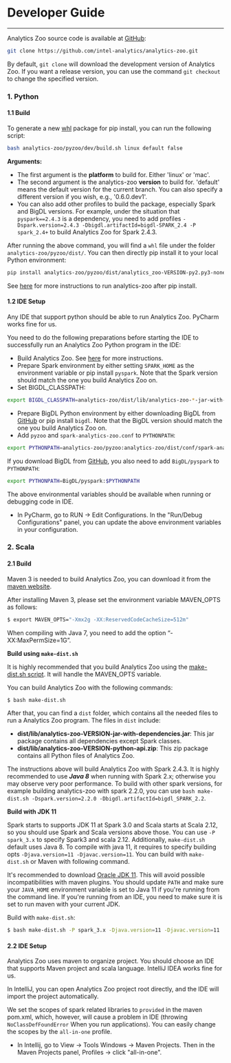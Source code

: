 # Developer Guide

---

Analytics Zoo source code is available at [GitHub](https://github.com/intel-analytics/analytics-zoo):

```bash
git clone https://github.com/intel-analytics/analytics-zoo.git
```

By default, `git clone` will download the development version of Analytics Zoo. If you want a release version, you can use the command `git checkout` to change the specified version.


### **1. Python**

#### **1.1 Build** 

To generate a new [whl](https://pythonwheels.com/) package for pip install, you can run the following script:

```bash
bash analytics-zoo/pyzoo/dev/build.sh linux default false
```

**Arguments:**

- The first argument is the __platform__ to build for. Either 'linux' or 'mac'.
- The second argument is the analytics-zoo __version__ to build for. 'default' means the default version for the current branch. You can also specify a different version if you wish, e.g., '0.6.0.dev1'.
- You can also add other profiles to build the package, especially Spark and BigDL versions.
For example, under the situation that `pyspark==2.4.3` is a dependency, you need to add profiles `-Dspark.version=2.4.3 -Dbigdl.artifactId=bigdl-SPARK_2.4 -P spark_2.4+` to build Analytics Zoo for Spark 2.4.3.


After running the above command, you will find a `whl` file under the folder `analytics-zoo/pyzoo/dist/`. You can then directly pip install it to your local Python environment:
```bash
pip install analytics-zoo/pyzoo/dist/analytics_zoo-VERSION-py2.py3-none-PLATFORM_x86_64.whl
```

See [here](./python.md) for more instructions to run analytics-zoo after pip install.


#### **1.2 IDE Setup**
Any IDE that support python should be able to run Analytics Zoo. PyCharm works fine for us.

You need to do the following preparations before starting the IDE to successfully run an Analytics Zoo Python program in the IDE:

- Build Analytics Zoo. See [here](#2.1-build) for more instructions.
- Prepare Spark environment by either setting `SPARK_HOME` as the environment variable or pip install `pyspark`. Note that the Spark version should match the one you build Analytics Zoo on.
- Set BIGDL_CLASSPATH:
```bash
export BIGDL_CLASSPATH=analytics-zoo/dist/lib/analytics-zoo-*-jar-with-dependencies.jar
```

- Prepare BigDL Python environment by either downloading BigDL from [GitHub](https://github.com/intel-analytics/BigDL) or pip install `bigdl`. Note that the BigDL version should match the one you build Analytics Zoo on.
- Add `pyzoo` and `spark-analytics-zoo.conf` to `PYTHONPATH`:
```bash
export PYTHONPATH=analytics-zoo/pyzoo:analytics-zoo/dist/conf/spark-analytics-zoo.conf:$PYTHONPATH
```
If you download BigDL from [GitHub](https://github.com/intel-analytics/BigDL), you also need to add `BigDL/pyspark` to `PYTHONPATH`:
```bash
export PYTHONPATH=BigDL/pyspark:$PYTHONPATH
```

The above environmental variables should be available when running or debugging code in IDE.
* In PyCharm, go to RUN -> Edit Configurations. In the "Run/Debug Configurations" panel, you can update the above environment variables in your configuration.

### **2. Scala**

#### **2.1 Build**

Maven 3 is needed to build Analytics Zoo, you can download it from the [maven website](https://maven.apache.org/download.cgi).

After installing Maven 3, please set the environment variable MAVEN_OPTS as follows:
```bash
$ export MAVEN_OPTS="-Xmx2g -XX:ReservedCodeCacheSize=512m"
```
When compiling with Java 7, you need to add the option “-XX:MaxPermSize=1G”.


**Build using `make-dist.sh`**

It is highly recommended that you build Analytics Zoo using the [make-dist.sh script](https://github.com/intel-analytics/analytics-zoo/blob/master/make-dist.sh). It will handle the MAVEN_OPTS variable.

You can build Analytics Zoo with the following commands:
```bash
$ bash make-dist.sh
```
After that, you can find a `dist` folder, which contains all the needed files to run a Analytics Zoo program. The files in `dist` include:

* **dist/lib/analytics-zoo-VERSION-jar-with-dependencies.jar**: This jar package contains all dependencies except Spark classes.
* **dist/lib/analytics-zoo-VERSION-python-api.zip**: This zip package contains all Python files of Analytics Zoo.

The instructions above will build Analytics Zoo with Spark 2.4.3. It is highly recommended to use _**Java 8**_ when running with Spark 2.x; otherwise you may observe very poor performance.
To build with other spark versions, for example building analytics-zoo with spark 2.2.0, you can use `bash make-dist.sh -Dspark.version=2.2.0 -Dbigdl.artifactId=bigdl_SPARK_2.2`.  

**Build with JDK 11**

Spark starts to supports JDK 11 at Spark 3.0 and Scala starts at Scala 2.12, so you should use Spark and Scala versions above those. You can use `-P spark_3.x` to specify Spark3 and scala 2.12. Additionally, `make-dist.sh` default uses Java 8. To compile with java 11, it requires to specify building opts `-Djava.version=11 -Djavac.version=11`. You can build with `make-dist.sh` or Maven with following command.

It's recommended to download [Oracle JDK 11](https://www.oracle.com/java/technologies/javase-jdk11-downloads.html). This will avoid possible incompatibilities with maven plugins. You should update `PATH` and make sure your `JAVA_HOME` environment variable is set to Java 11 if you're running from the command line. If you're running from an IDE, you need to make sure it is set to run maven with your current JDK. 

Build with `make-dist.sh`:
 
```bash
$ bash make-dist.sh -P spark_3.x -Djava.version=11 -Djavac.version=11
```

#### **2.2 IDE Setup**

Analytics Zoo uses maven to organize project. You should choose an IDE that supports Maven project and scala language. IntelliJ IDEA works fine for us.

In IntelliJ, you can open Analytics Zoo project root directly, and the IDE will import the project automatically.

We set the scopes of spark related libraries to `provided` in the maven pom.xml, which, however, will cause a problem in IDE  (throwing `NoClassDefFoundError` When you run applications). You can easily change the scopes by the `all-in-one` profile.

* In Intellij, go to View -> Tools Windows -> Maven Projects. Then in the Maven Projects panel, Profiles -> click "all-in-one".

